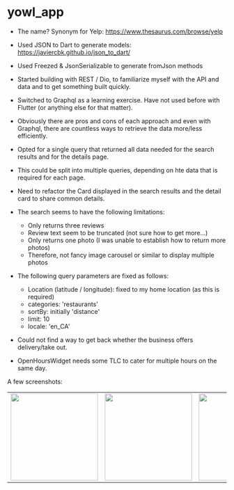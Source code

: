 # yowl_app

* The name?  Synonym for Yelp: https://www.thesaurus.com/browse/yelp

* Used JSON to Dart to generate models: https://javiercbk.github.io/json_to_dart/

* Used Freezed & JsonSerializable to generate fromJson methods 

* Started building with REST / Dio, to familiarize myself with the API and data and to get something built quickly.

* Switched to Graphql as a learning exercise.  Have not used before with Flutter (or anything else for that matter).

* Obviously there are pros and cons of each approach and even with Graphql, there are countless ways to retrieve the data more/less efficiently.

* Opted for a single query that returned all data needed for the search results and for the details page.

* This could be split into multiple queries, depending on hte data that is required for each page.

* Need to refactor the Card displayed in the search results and the detail card to share common details. 

* The search seems to have the following limitations:
  - Only returns three reviews
  - Review text seem to be truncated (not sure how to get more...)
  - Only returns one photo (I was unable to establish how to return more photos)
  - Therefore, not fancy image carousel or similar to display multiple photos
  
* The following query parameters are fixed as follows:
  - Location (latitude / longitude): fixed to my home location (as this is required)
  - categories: 'restaurants'
  - sortBy: initially 'distance'
  - limit: 10 
  - locale: 'en_CA'

* Could not find a way to get back whether the business offers delivery/take out.

* OpenHoursWidget needs some TLC to cater for multiple hours on the same day.

A few screenshots:

<table>
  <tr>
    <td><img src="https://user-images.githubusercontent.com/18054733/226255005-761f9b23-7439-4651-966f-8f8aac5a3b29.png" width="200"></td>
    <td><img src="https://user-images.githubusercontent.com/18054733/226255060-dff0b585-d6d4-4815-9666-ae487ecee16e.png" width="200"></td>
    <td><img src="https://user-images.githubusercontent.com/18054733/226255116-5d8f842b-445b-474f-80e9-61071a44a8c5.png" width="200"></td>
  </tr>
</table>




